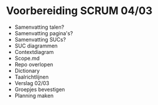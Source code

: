# Voorbereiding SCRUM 04/03

<ul>
<li> Samenvatting talen? </li>
<li> Samenvatting pagina's? </li>
<li> Samenvatting SUCs? </li>
<li> SUC diagrammen </li>
<li> Contextdiagram </li>
<li> Scope.md </li>
<li> Repo overlopen </li>
<li> Dictionary </li>
<li> Taalrichtlijnen </li>
<li> Verslag 02/03 </li>
<li> Groepjes bevestigen </li>
<li> Planning maken </li>
</ul>